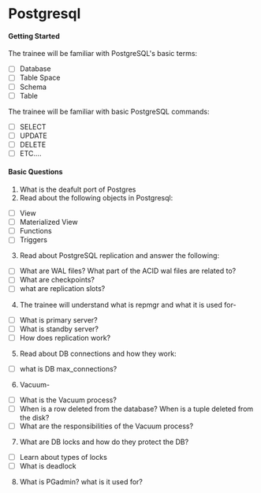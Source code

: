 # Postgresql

#### Getting Started

The trainee will be familiar with PostgreSQL's basic terms:
- [ ] Database
- [ ] Table Space
- [ ] Schema
- [ ] Table

The trainee will be familiar with basic PostgreSQL commands:
- [ ] SELECT
- [ ] UPDATE
- [ ] DELETE
- [ ] ETC....
     
#### Basic Questions

1. What is the deafult port of Postgres
2. Read about the following objects in Postgresql:
- [ ] View
- [ ] Materialized View
- [ ] Functions
- [ ] Triggers

3. Read about PostgreSQL replication and answer the following:
- [ ] What are WAL files? What part of the ACID wal files are related to?
- [ ] What are checkpoints?
- [ ] what are replication slots?

4. The trainee will understand what is repmgr and what it is used for-
- [ ] What is primary server?
- [ ] What is standby server?
- [ ] How does replication work?

5. Read about DB connections and how they work:
- [ ] what is DB max_connections?
  
6. Vacuum-
- [ ] What is the Vacuum process?
- [ ] When is a row deleted from the database? When is a tuple deleted from the disk?
- [ ] What are the responsibilities of the Vacuum process?

7. What are DB locks and how do they protect the DB?
- [ ] Learn about types of locks
- [ ] What is deadlock

8. What is PGadmin? what is it used for?
   
